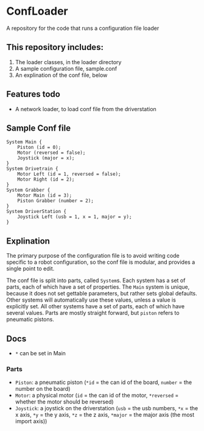 # ConfLoader
A repository for the code that runs a configuration file loader

## This repository includes:
1. The loader classes, in the loader directory
2. A sample configuration file, sample.conf
3. An explination of the conf file, below

## Features todo
- A network loader, to load conf file from the driverstation

## Sample Conf file
```
System Main {
	Piston (id = 0);
	Motor (reversed = false);
	Joystick (major = x);
}
System Drivetrain {
	Motor Left (id = 1, reversed = false);
	Motor Right (id = 2);
}
System Grabber {
	Motor Main (id = 3);
	Piston Grabber (number = 2);
}
System DriverStation {
	Joystick Left (usb = 1, x = 1, major = y);
}
```

## Explination

The primary purpose of the configuration file is to avoid writing code specific to a robot configuration, so the conf file is modular, and provides a single point to edit.

The conf file is split into parts, called `System`s.
Each system has a set of parts, each of which have a set of properties.
The `Main` system is unique, because it does not set gettable parameters, but rather sets global defaults.
Other systems will automatically use these values, unless a value is explicitly set.
All other systems have a set of parts, each of which have several values.
Parts are mostly straight forward, but `piston` refers to pneumatic pistons.

## Docs
- `*` can be set in Main
### Parts
- `Piston`: a pneumatic piston (`*id` = the can id of the board, `number` = the number on the board)
- `Motor`: a physical motor (`id` = the can id of the motor, `*reversed` = whether the motor should be reversed)
- `Joystick`: a joystick on the driverstation (`usb` = the usb numbers, `*x` = the x axis, `*y` = the y axis, `*z` = the z axis, `*major` = the major axis (the most import axis))
